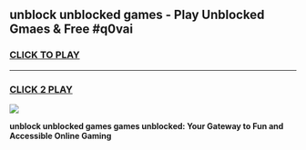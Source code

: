
## unblock unblocked games - Play Unblocked Gmaes & Free #q0vai
<h3>
<a href="https://news.freeplayer.one?title=unblock_unblocked_games&ref=26F">CLICK TO PLAY</a></h3>
<hr>

<h3>
<a href="https://news.freeplayer.one?title=unblock_unblocked_games&ref=26F">CLICK 2 PLAY</a>
  
</h3>

<a href="https://news.freeplayer.one?title=unblock_unblocked_games&ref=26F/"><img src="https://clearcache.store/games.png"></a>


**unblock unblocked games games unblocked: Your Gateway to Fun and Accessible Online Gaming**
